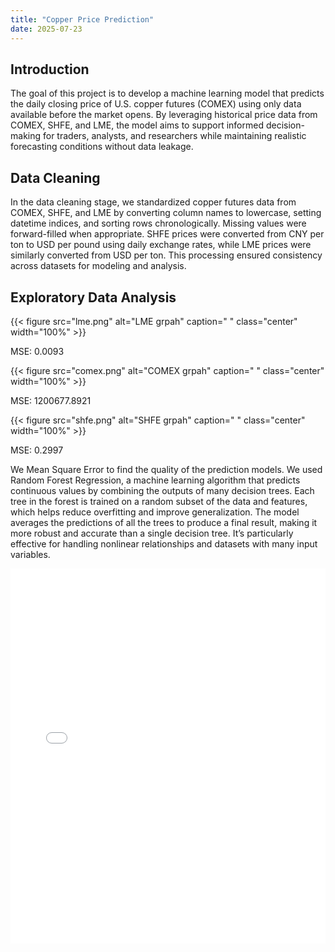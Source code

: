 ```yaml
---
title: "Copper Price Prediction"
date: 2025-07-23
---
```


## Introduction
The goal of this project is to develop a machine learning model that predicts the daily closing price of U.S. copper futures (COMEX) using only data available before the market opens. By leveraging historical price data from COMEX, SHFE, and LME, the model aims to support informed decision-making for traders, analysts, and researchers while maintaining realistic forecasting conditions without data leakage.

## Data Cleaning
In the data cleaning stage, we standardized copper futures data from COMEX, SHFE, and LME by converting column names to lowercase, setting datetime indices, and sorting rows chronologically. Missing values were forward-filled when appropriate. SHFE prices were converted from CNY per ton to USD per pound using daily exchange rates, while LME prices were similarly converted from USD per ton. This processing ensured consistency across datasets for modeling and analysis.

## Exploratory Data Analysis

{{< figure src="lme.png" alt="LME grpah" caption=" " class="center" width="100%" >}}

MSE: 0.0093

{{< figure src="comex.png" alt="COMEX grpah" caption=" " class="center" width="100%" >}}

MSE: 1200677.8921

{{< figure src="shfe.png" alt="SHFE grpah" caption=" " class="center" width="100%" >}}

MSE: 0.2997

We Mean Square Error to find the quality of the prediction models. We used Random Forest Regression, a machine learning algorithm that predicts continuous values by combining the outputs of many decision trees. Each tree in the forest is trained on a random subset of the data and features, which helps reduce overfitting and improve generalization. The model averages the predictions of all the trees to produce a final result, making it more robust and accurate than a single decision tree. It’s particularly effective for handling nonlinear relationships and datasets with many input variables.




<iframe src="/plot.html" width="100%" height="600" style="border:none;"></iframe>


